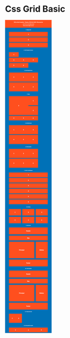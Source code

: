 # Css Grid Basic
![alt text](https://github.com/MarcelaMs21/css_grid_basic/blob/master/css.png?raw=true)
